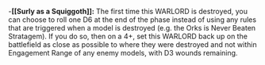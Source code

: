 -**[[Surly as a Squiggoth]]:** The first time this WARLORD is destroyed, you can choose to roll one D6 at the end of the phase instead of using any rules that are triggered when a model is destroyed (e.g. the Orks is Never Beaten Stratagem). If you do so, then on a 4+, set this WARLORD back up on the battlefield as close as possible to where they were destroyed and not within Engagement Range of any enemy models, with D3 wounds remaining.